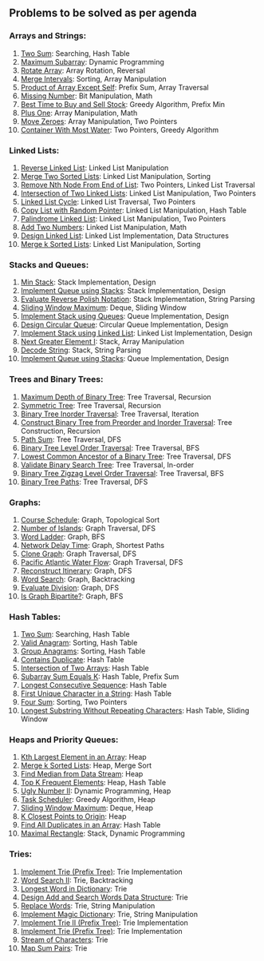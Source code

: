 ## Problems to be solved as per agenda

### Arrays and Strings:

1. [Two Sum](https://leetcode.com/problems/two-sum/): Searching, Hash Table
2. [Maximum Subarray](https://leetcode.com/problems/maximum-subarray/): Dynamic Programming
3. [Rotate Array](https://leetcode.com/problems/rotate-array/): Array Rotation, Reversal
4. [Merge Intervals](https://leetcode.com/problems/merge-intervals/): Sorting, Array Manipulation
5. [Product of Array Except Self](https://leetcode.com/problems/product-of-array-except-self/): Prefix Sum, Array Traversal
6. [Missing Number](https://leetcode.com/problems/missing-number/): Bit Manipulation, Math
7. [Best Time to Buy and Sell Stock](https://leetcode.com/problems/best-time-to-buy-and-sell-stock/): Greedy Algorithm, Prefix Min
8. [Plus One](https://leetcode.com/problems/plus-one/): Array Manipulation, Math
9. [Move Zeroes](https://leetcode.com/problems/move-zeroes/): Array Manipulation, Two Pointers
10. [Container With Most Water](https://leetcode.com/problems/container-with-most-water/): Two Pointers, Greedy Algorithm

### Linked Lists:

1. [Reverse Linked List](https://leetcode.com/problems/reverse-linked-list/): Linked List Manipulation
2. [Merge Two Sorted Lists](https://leetcode.com/problems/merge-two-sorted-lists/): Linked List Manipulation, Sorting
3. [Remove Nth Node From End of List](https://leetcode.com/problems/remove-nth-node-from-end-of-list/): Two Pointers, Linked List Traversal
4. [Intersection of Two Linked Lists](https://leetcode.com/problems/intersection-of-two-linked-lists/): Linked List Manipulation, Two Pointers
5. [Linked List Cycle](https://leetcode.com/problems/linked-list-cycle/): Linked List Traversal, Two Pointers
6. [Copy List with Random Pointer](https://leetcode.com/problems/copy-list-with-random-pointer/): Linked List Manipulation, Hash Table
7. [Palindrome Linked List](https://leetcode.com/problems/palindrome-linked-list/): Linked List Manipulation, Two Pointers
8. [Add Two Numbers](https://leetcode.com/problems/add-two-numbers/): Linked List Manipulation, Math
9. [Design Linked List](https://leetcode.com/problems/design-linked-list/): Linked List Implementation, Data Structures
10. [Merge k Sorted Lists](https://leetcode.com/problems/merge-k-sorted-lists/): Linked List Manipulation, Sorting

### Stacks and Queues:

1. [Min Stack](https://leetcode.com/problems/min-stack/): Stack Implementation, Design
2. [Implement Queue using Stacks](https://leetcode.com/problems/implement-queue-using-stacks/): Stack Implementation, Design
3. [Evaluate Reverse Polish Notation](https://leetcode.com/problems/evaluate-reverse-polish-notation/): Stack Implementation, String Parsing
4. [Sliding Window Maximum](https://leetcode.com/problems/sliding-window-maximum/): Deque, Sliding Window
5. [Implement Stack using Queues](https://leetcode.com/problems/implement-stack-using-queues/): Queue Implementation, Design
6. [Design Circular Queue](https://leetcode.com/problems/design-circular-queue/): Circular Queue Implementation, Design
7. [Implement Stack using Linked List](https://leetcode.com/problems/implement-stack-using-linked-list/): Linked List Implementation, Design
8. [Next Greater Element I](https://leetcode.com/problems/next-greater-element-i/): Stack, Array Manipulation
9. [Decode String](https://leetcode.com/problems/decode-string/): Stack, String Parsing
10. [Implement Queue using Stacks](https://leetcode.com/problems/implement-queue-using-stacks/): Queue Implementation, Design

### Trees and Binary Trees:

1. [Maximum Depth of Binary Tree](https://leetcode.com/problems/maximum-depth-of-binary-tree/): Tree Traversal, Recursion
2. [Symmetric Tree](https://leetcode.com/problems/symmetric-tree/): Tree Traversal, Recursion
3. [Binary Tree Inorder Traversal](https://leetcode.com/problems/binary-tree-inorder-traversal/): Tree Traversal, Iteration
4. [Construct Binary Tree from Preorder and Inorder Traversal](https://leetcode.com/problems/construct-binary-tree-from-preorder-and-inorder-traversal/): Tree Construction, Recursion
5. [Path Sum](https://leetcode.com/problems/path-sum/): Tree Traversal, DFS
6. [Binary Tree Level Order Traversal](https://leetcode.com/problems/binary-tree-level-order-traversal/): Tree Traversal, BFS
7. [Lowest Common Ancestor of a Binary Tree](https://leetcode.com/problems/lowest-common-ancestor-of-a-binary-tree/): Tree Traversal, DFS
8. [Validate Binary Search Tree](https://leetcode.com/problems/validate-binary-search-tree/): Tree Traversal, In-order
9. [Binary Tree Zigzag Level Order Traversal](https://leetcode.com/problems/binary-tree-zigzag-level-order-traversal/): Tree Traversal, BFS
10. [Binary Tree Paths](https://leetcode.com/problems/binary-tree-paths/): Tree Traversal, DFS

### Graphs:

1. [Course Schedule](https://leetcode.com/problems/course-schedule/): Graph, Topological Sort
2. [Number of Islands](https://leetcode.com/problems/number-of-islands/): Graph Traversal, DFS
3. [Word Ladder](https://leetcode.com/problems/word-ladder/): Graph, BFS
4. [Network Delay Time](https://leetcode.com/problems/network-delay-time/): Graph, Shortest Paths
5. [Clone Graph](https://leetcode.com/problems/clone-graph/): Graph Traversal, DFS
6. [Pacific Atlantic Water Flow](https://leetcode.com/problems/pacific-atlantic-water-flow/): Graph Traversal, DFS
7. [Reconstruct Itinerary](https://leetcode.com/problems/reconstruct-itinerary/): Graph, DFS
8. [Word Search](https://leetcode.com/problems/word-search/): Graph, Backtracking
9. [Evaluate Division](https://leetcode.com/problems/evaluate-division/): Graph, DFS
10. [Is Graph Bipartite?](https://leetcode.com/problems/is-graph-bipartite/): Graph, BFS

### Hash Tables:

1. [Two Sum](https://leetcode.com/problems/two-sum/): Searching, Hash Table
2. [Valid Anagram](https://leetcode.com/problems/valid-anagram/): Sorting, Hash Table
3. [Group Anagrams](https://leetcode.com/problems/group-anagrams/): Sorting, Hash Table
4. [Contains Duplicate](https://leetcode.com/problems/contains-duplicate/): Hash Table
5. [Intersection of Two Arrays](https://leetcode.com/problems/intersection-of-two-arrays/): Hash Table
6. [Subarray Sum Equals K](https://leetcode.com/problems/subarray-sum-equals-k/): Hash Table, Prefix Sum
7. [Longest Consecutive Sequence](https://leetcode.com/problems/longest-consecutive-sequence/): Hash Table
8. [First Unique Character in a String](https://leetcode.com/problems/first-unique-character-in-a-string/): Hash Table
9. [Four Sum](https://leetcode.com/problems/4sum/): Sorting, Two Pointers
10. [Longest Substring Without Repeating Characters](https://leetcode.com/problems/longest-substring-without-repeating-characters/): Hash Table, Sliding Window

### Heaps and Priority Queues:

1. [Kth Largest Element in an Array](https://leetcode.com/problems/kth-largest-element-in-an-array/): Heap
2. [Merge k Sorted Lists](https://leetcode.com/problems/merge-k-sorted-lists/): Heap, Merge Sort
3. [Find Median from Data Stream](https://leetcode.com/problems/find-median-from-data-stream/): Heap
4. [Top K Frequent Elements](https://leetcode.com/problems/top-k-frequent-elements/): Heap, Hash Table
5. [Ugly Number II](https://leetcode.com/problems/ugly-number-ii/): Dynamic Programming, Heap
6. [Task Scheduler](https://leetcode.com/problems/task-scheduler/): Greedy Algorithm, Heap
7. [Sliding Window Maximum](https://leetcode.com/problems/sliding-window-maximum/): Deque, Heap
8. [K Closest Points to Origin](https://leetcode.com/problems/k-closest-points-to-origin/): Heap
9. [Find All Duplicates in an Array](https://leetcode.com/problems/find-all-duplicates-in-an-array/): Hash Table
10. [Maximal Rectangle](https://leetcode.com/problems/maximal-rectangle/): Stack, Dynamic Programming

### Tries:

1. [Implement Trie (Prefix Tree)](https://leetcode.com/problems/implement-trie-prefix-tree/): Trie Implementation
2. [Word Search II](https://leetcode.com/problems/word-search-ii/): Trie, Backtracking
3. [Longest Word in Dictionary](https://leetcode.com/problems/longest-word-in-dictionary/): Trie
4. [Design Add and Search Words Data Structure](https://leetcode.com/problems/design-add-and-search-words-data-structure/): Trie
5. [Replace Words](https://leetcode.com/problems/replace-words/): Trie, String Manipulation
6. [Implement Magic Dictionary](https://leetcode.com/problems/implement-magic-dictionary/): Trie, String Manipulation
7. [Implement Trie II (Prefix Tree)](https://leetcode.com/problems/implement-trie-ii-prefix-tree/): Trie Implementation
8. [Implement Trie (Prefix Tree)](https://leetcode.com/problems/implement-trie-prefix-tree/): Trie Implementation
9. [Stream of Characters](https://leetcode.com/problems/stream-of-characters/): Trie
10. [Map Sum Pairs](https://leetcode.com/problems/map-sum-pairs/): Trie
